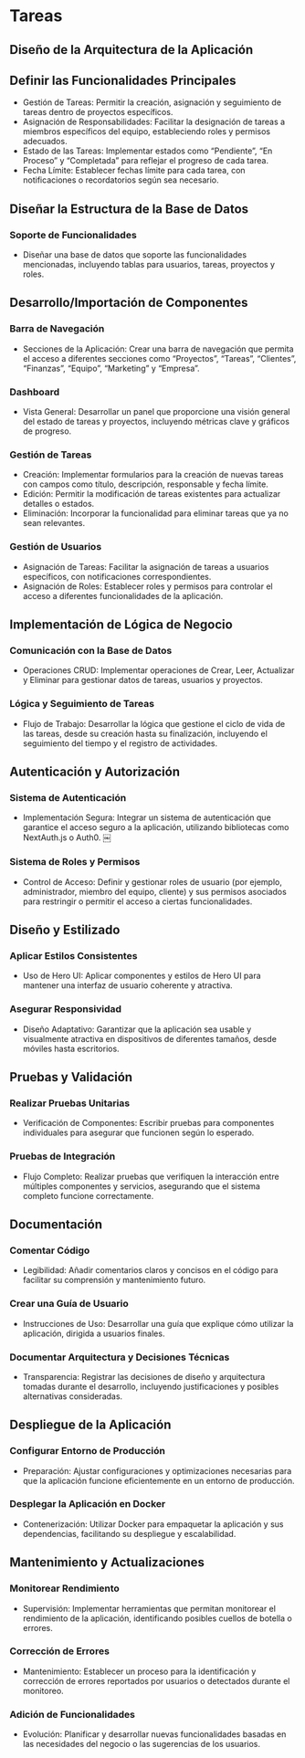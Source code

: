 # Tareas

## Diseño de la Arquitectura de la Aplicación

## Definir las Funcionalidades Principales
- Gestión de Tareas: Permitir la creación, asignación y seguimiento de tareas dentro de proyectos específicos.
- Asignación de Responsabilidades: Facilitar la designación de tareas a miembros específicos del equipo, estableciendo roles y permisos adecuados.
- Estado de las Tareas: Implementar estados como “Pendiente”, “En Proceso” y “Completada” para reflejar el progreso de cada tarea.
- Fecha Límite: Establecer fechas límite para cada tarea, con notificaciones o recordatorios según sea necesario.

## Diseñar la Estructura de la Base de Datos
### Soporte de Funcionalidades
- Diseñar una base de datos que soporte las funcionalidades mencionadas, incluyendo tablas para usuarios, tareas, proyectos y roles.

## Desarrollo/Importación de Componentes

### Barra de Navegación
- Secciones de la Aplicación: Crear una barra de navegación que permita el acceso a diferentes secciones como “Proyectos”, “Tareas”, “Clientes”, “Finanzas”, “Equipo”, “Marketing” y “Empresa”.

### Dashboard
- Vista General: Desarrollar un panel que proporcione una visión general del estado de tareas y proyectos, incluyendo métricas clave y gráficos de progreso.

### Gestión de Tareas
- Creación: Implementar formularios para la creación de nuevas tareas con campos como título, descripción, responsable y fecha límite.
- Edición: Permitir la modificación de tareas existentes para actualizar detalles o estados.
- Eliminación: Incorporar la funcionalidad para eliminar tareas que ya no sean relevantes.

### Gestión de Usuarios
- Asignación de Tareas: Facilitar la asignación de tareas a usuarios específicos, con notificaciones correspondientes.
- Asignación de Roles: Establecer roles y permisos para controlar el acceso a diferentes funcionalidades de la aplicación.

## Implementación de Lógica de Negocio

### Comunicación con la Base de Datos
- Operaciones CRUD: Implementar operaciones de Crear, Leer, Actualizar y Eliminar para gestionar datos de tareas, usuarios y proyectos.

### Lógica y Seguimiento de Tareas
- Flujo de Trabajo: Desarrollar la lógica que gestione el ciclo de vida de las tareas, desde su creación hasta su finalización, incluyendo el seguimiento del tiempo y el registro de actividades.

## Autenticación y Autorización

### Sistema de Autenticación
- Implementación Segura: Integrar un sistema de autenticación que garantice el acceso seguro a la aplicación, utilizando bibliotecas como NextAuth.js o Auth0. ￼

### Sistema de Roles y Permisos
- Control de Acceso: Definir y gestionar roles de usuario (por ejemplo, administrador, miembro del equipo, cliente) y sus permisos asociados para restringir o permitir el acceso a ciertas funcionalidades.

## Diseño y Estilizado

### Aplicar Estilos Consistentes
- Uso de Hero UI: Aplicar componentes y estilos de Hero UI para mantener una interfaz de usuario coherente y atractiva.

### Asegurar Responsividad
- Diseño Adaptativo: Garantizar que la aplicación sea usable y visualmente atractiva en dispositivos de diferentes tamaños, desde móviles hasta escritorios.

## Pruebas y Validación

### Realizar Pruebas Unitarias
- Verificación de Componentes: Escribir pruebas para componentes individuales para asegurar que funcionen según lo esperado.

### Pruebas de Integración
- Flujo Completo: Realizar pruebas que verifiquen la interacción entre múltiples componentes y servicios, asegurando que el sistema completo funcione correctamente.

## Documentación

### Comentar Código
- Legibilidad: Añadir comentarios claros y concisos en el código para facilitar su comprensión y mantenimiento futuro.

### Crear una Guía de Usuario
- Instrucciones de Uso: Desarrollar una guía que explique cómo utilizar la aplicación, dirigida a usuarios finales.

### Documentar Arquitectura y Decisiones Técnicas
- Transparencia: Registrar las decisiones de diseño y arquitectura tomadas durante el desarrollo, incluyendo justificaciones y posibles alternativas consideradas.

## Despliegue de la Aplicación

### Configurar Entorno de Producción
- Preparación: Ajustar configuraciones y optimizaciones necesarias para que la aplicación funcione eficientemente en un entorno de producción.

### Desplegar la Aplicación en Docker
- Contenerización: Utilizar Docker para empaquetar la aplicación y sus dependencias, facilitando su despliegue y escalabilidad.

## Mantenimiento y Actualizaciones

### Monitorear Rendimiento
- Supervisión: Implementar herramientas que permitan monitorear el rendimiento de la aplicación, identificando posibles cuellos de botella o errores.

### Corrección de Errores
- Mantenimiento: Establecer un proceso para la identificación y corrección de errores reportados por usuarios o detectados durante el monitoreo.

### Adición de Funcionalidades
- Evolución: Planificar y desarrollar nuevas funcionalidades basadas en las necesidades del negocio o las sugerencias de los usuarios.